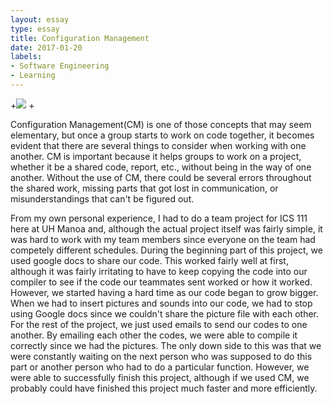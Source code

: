 ```yaml
---
layout: essay
type: essay
title: Configuration Management
date: 2017-01-20
labels:
- Software Engineering
- Learning
---
```


+<img class="ui tiny left circular floated image" src="../images/cm1.jpeg">
 +

Configuration Management(CM) is one of those concepts that may seem elementary, but once a group starts to work on code together, it becomes evident that there are several things to consider when working with one another. CM is important because it helps groups to work on a project, whether it be a shared code, report, etc., without being in the way of one another. Without the use of CM, there could be several errors throughout the shared work, missing parts that got lost in communication, or misunderstandings that can't be figured out. 

From my own personal experience, I had to do a team project for ICS 111 here at UH Manoa and, although the actual project itself was fairly simple, it was hard to work with my team members since everyone on the team had competely different schedules. During the beginning part of this project, we used google docs to share our code. This worked fairly well at first, although it was fairly irritating to have to keep copying the code into our compiler to see if the code our teammates sent worked or how it worked. However, we started having a hard time as our code began to grow bigger. When we had to insert pictures and sounds into our code, we had to stop using Google docs since we couldn't share the picture file with each other. For the rest of the project, we just used emails to send our codes to one another. By emailing each other the codes, we were able to compile it correctly since we had the pictures. The only down side to this was that we were constantly waiting on the next person who was supposed to do this part or another person who had to do a particular function. However, we were able to successfully finish this project, although if we used CM, we probably could have finished this project much faster and more efficiently. 

